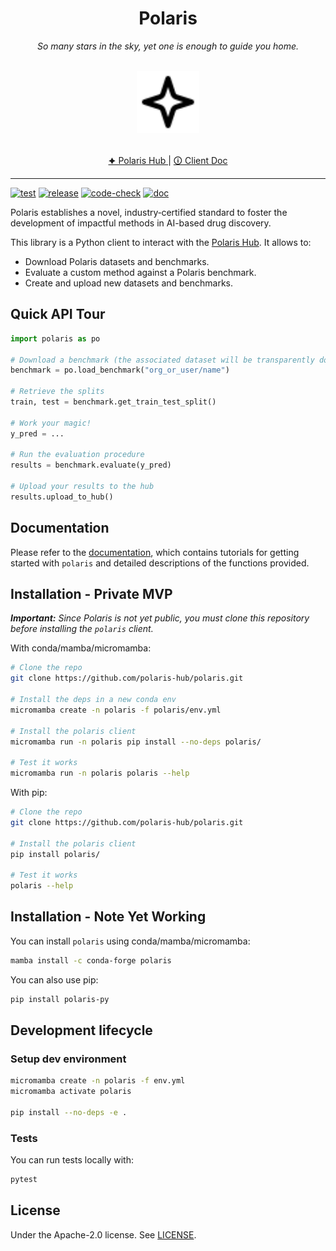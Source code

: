 <h1 align="center">Polaris</h1>
<p align="center"><i>So many stars in the sky, yet one is enough to guide you home.</i></p>

</br>
<div align="center">
    <img src="docs/images/logo-black.svg" width="100px">
</div>
</br>

<p align="center">
    <a href="https://polarishub.io/" target="_blank">
      🟆 Polaris Hub
  </a> |
  <a href="https://polaris-hub.github.io/polaris/" target="_blank">
      🛈 Client Doc
  </a>
</p>

---

<!-- [![PyPI](https://img.shields.io/pypi/v/polaris-py)](https://pypi.org/project/polaris-py/)
[![Conda](https://img.shields.io/conda/v/conda-forge/polaris?label=conda&color=success)](https://anaconda.org/conda-forge/polaris)
[![PyPI - Downloads](https://img.shields.io/pypi/dm/polaris-py)](https://pypi.org/project/polaris-py/)
[![Conda](https://img.shields.io/conda/dn/conda-forge/polaris)](https://anaconda.org/conda-forge/polaris)
[![PyPI - Python Version](https://img.shields.io/pypi/pyversions/polaris-py)](https://pypi.org/project/polaris-py/)
[![Code license](https://img.shields.io/badge/Code%20License-Apache_2.0-green.svg)](https://github.com/polaris-hub/polaris/blob/main/LICENSE)
[![GitHub Repo stars](https://img.shields.io/github/stars/polaris-hub/polaris)](https://github.com/polaris-hub/polaris/stargazers)
[![GitHub Repo stars](https://img.shields.io/github/forks/polaris-hub/polaris)](https://github.com/polaris-hub/polaris/network/members) -->

[![test](https://github.com/polaris-hub/polaris/actions/workflows/test.yml/badge.svg)](https://github.com/polaris-hub/polaris/actions/workflows/test.yml)
[![release](https://github.com/polaris-hub/polaris/actions/workflows/release.yml/badge.svg)](https://github.com/polaris-hub/polaris/actions/workflows/release.yml)
[![code-check](https://github.com/polaris-hub/polaris/actions/workflows/code-check.yml/badge.svg)](https://github.com/polaris-hub/polaris/actions/workflows/code-check.yml)
[![doc](https://github.com/polaris-hub/polaris/actions/workflows/doc.yml/badge.svg)](https://github.com/polaris-hub/polaris/actions/workflows/doc.yml)

Polaris establishes a novel, industry‑certified standard to foster the development of impactful methods in AI-based drug discovery.

This library is a Python client to interact with the [Polaris Hub](https://polarishub.io/). It allows to:

- Download Polaris datasets and benchmarks.
- Evaluate a custom method against a Polaris benchmark.
- Create and upload new datasets and benchmarks.

## Quick API Tour

```python
import polaris as po

# Download a benchmark (the associated dataset will be transparently downloaded)
benchmark = po.load_benchmark("org_or_user/name")

# Retrieve the splits
train, test = benchmark.get_train_test_split()

# Work your magic!
y_pred = ...

# Run the evaluation procedure
results = benchmark.evaluate(y_pred)

# Upload your results to the hub
results.upload_to_hub()
```

## Documentation

Please refer to the [documentation](https://polaris-hub.github.io/polaris/), which contains tutorials for getting started with `polaris` and detailed descriptions of the functions provided.

## Installation - Private MVP

_**Important:** Since Polaris is not yet public, you must clone this repository before installing the `polaris` client._

With conda/mamba/micromamba:

```bash
# Clone the repo
git clone https://github.com/polaris-hub/polaris.git

# Install the deps in a new conda env
micromamba create -n polaris -f polaris/env.yml

# Install the polaris client
micromamba run -n polaris pip install --no-deps polaris/

# Test it works
micromamba run -n polaris polaris --help
```

With pip:

```bash
# Clone the repo
git clone https://github.com/polaris-hub/polaris.git

# Install the polaris client
pip install polaris/

# Test it works
polaris --help
```

## Installation - Note Yet Working

You can install `polaris` using conda/mamba/micromamba:

```bash
mamba install -c conda-forge polaris
```

You can also use pip:

```bash
pip install polaris-py
```

## Development lifecycle

### Setup dev environment

```bash
micromamba create -n polaris -f env.yml
micromamba activate polaris

pip install --no-deps -e .
```

### Tests

You can run tests locally with:

```bash
pytest
```

## License

Under the Apache-2.0 license. See [LICENSE](LICENSE).
